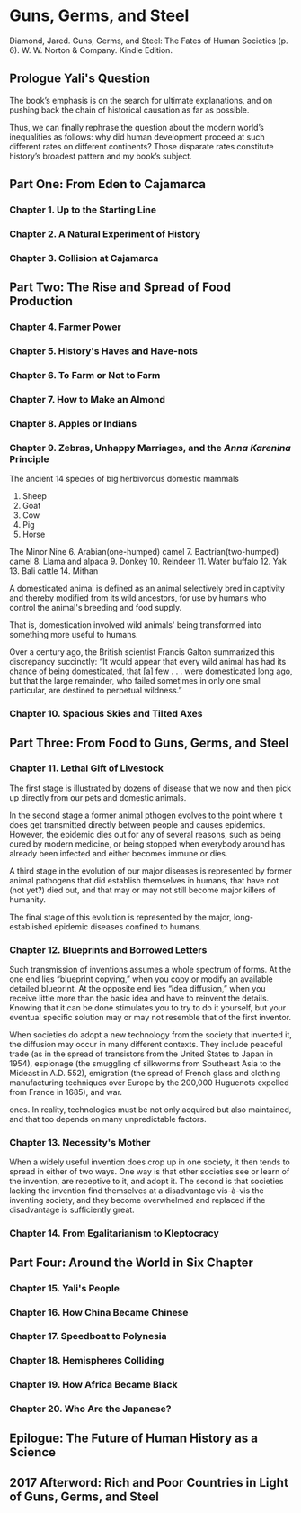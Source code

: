 # Guns, Germs, and Steel

Diamond, Jared. Guns, Germs, and Steel: The Fates of Human Societies (p. 6). W. W. Norton & Company. Kindle Edition. 

## Prologue Yali's Question
The book’s emphasis is on the search for ultimate explanations, and on pushing back the chain of historical causation as far as possible.

Thus, we can finally rephrase the question about the modern world’s inequalities as follows: why did human development proceed at such different rates on different continents? Those disparate rates constitute history’s broadest pattern and my book’s subject.

## Part One: From Eden to Cajamarca
### Chapter 1. Up to the Starting Line 
### Chapter 2. A Natural Experiment of History 
### Chapter 3. Collision at Cajamarca

## Part Two: The Rise and Spread of Food Production 
### Chapter 4. Farmer Power 
### Chapter 5. History's Haves and Have-nots 
### Chapter 6. To Farm or Not to Farm 
### Chapter 7. How to Make an Almond 
### Chapter 8. Apples or Indians 
### Chapter 9. Zebras, Unhappy Marriages, and the *Anna Karenina* Principle 
The ancient 14 species of big herbivorous domestic mammals 
1. Sheep
2. Goat
3. Cow 
4. Pig 
5. Horse

The Minor Nine 
6. Arabian(one-humped) camel 
7. Bactrian(two-humped) camel 
8. Llama and alpaca
9. Donkey 
10. Reindeer 
11. Water buffalo 
12. Yak
13. Bali cattle
14. Mithan

A domesticated animal is defined as an animal selectively bred in captivity and thereby modified from its wild ancestors, for use by humans who control the animal's breeding and food supply.

That is, domestication involved wild animals' being transformed into something more useful to humans.

Over a century ago, the British scientist Francis Galton summarized this discrepancy succinctly: “It would appear that every wild animal has had its chance of being domesticated, that [a] few . . . were domesticated long ago, but that the large remainder, who failed sometimes in only one small particular, are destined to perpetual wildness.”

### Chapter 10. Spacious Skies and Tilted Axes 

## Part Three: From Food to Guns, Germs, and Steel
### Chapter 11. Lethal Gift of Livestock 
The first stage is illustrated by dozens of disease that we now and then pick up directly from our pets and domestic animals. 

In the second stage a former animal pthogen evolves to the point where it does get transmitted directly between people and causes epidemics. However, the epidemic dies out for any of several reasons, such as being cured by modern medicine, or being stopped when everybody around has already been infected and either becomes immune or dies. 

A third stage in the evolution of our major diseases is represented by former animal pathogens that did establish themselves in humans, that have not (not yet?) died out, and that may or may not still become major killers of humanity. 

The final stage of this evolution is represented by the major, long-established epidemic diseases confined to humans.

### Chapter 12. Blueprints and Borrowed Letters 
Such transmission of inventions assumes a whole spectrum of forms. At the one end lies “blueprint copying,” when you copy or modify an available detailed blueprint. At the opposite end lies “idea diffusion,” when you receive little more than the basic idea and have to reinvent the details. Knowing that it can be done stimulates you to try to do it yourself, but your eventual specific solution may or may not resemble that of the first inventor. 

When societies do adopt a new technology from the society that invented it, the diffusion may occur in many different contexts. They include peaceful trade (as in the spread of transistors from the United States to Japan in 1954), espionage (the smuggling of silkworms from Southeast Asia to the Mideast in A.D. 552), emigration (the spread of French glass and clothing manufacturing techniques over Europe by the 200,000 Huguenots expelled from France in 1685), and war.

ones. In reality, technologies must be not only acquired but also maintained, and that too depends on many unpredictable factors.


### Chapter 13. Necessity's Mother 

When a widely useful invention does crop up in one society, it then tends to spread in either of two ways. One way is that other societies see or learn of the invention, are receptive to it, and adopt it. The second is that societies lacking the invention find themselves at a disadvantage vis-à-vis the inventing society, and they become overwhelmed and replaced if the disadvantage is sufficiently great.
### Chapter 14. From Egalitarianism to Kleptocracy

## Part Four: Around the World in Six Chapter 
### Chapter 15. Yali's People 
### Chapter 16. How China Became Chinese 
### Chapter 17. Speedboat to Polynesia 
### Chapter 18. Hemispheres Colliding 
### Chapter 19. How Africa Became Black 
### Chapter 20. Who Are the Japanese? 

## Epilogue: The Future of Human History as a Science
## 2017 Afterword: Rich and Poor Countries in Light of Guns, Germs, and Steel 

